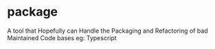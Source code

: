# package
A tool that Hopefully can Handle the Packaging and Refactoring of bad Maintained Code bases eg: Typescript
